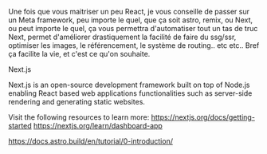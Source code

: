 Une fois que vous maitriser un peu React, je vous conseille de passer sur un Meta framework,
peu importe le quel, que ça soit astro, remix, ou Next, ou peut importe le quel, ça vous permettra d'automatiser tout un tas de truc
Next, permet d'améliorer drastiquement la facilité de faire du ssg/ssr, optimiser les images, le référencement, le système de routing..
etc etc..
Bref ça facilite la vie, et c'est ce qu'on souhaite.

Next.js

Next.js is an open-source development framework built on top of Node.js enabling React based web applications functionalities such as server-side rendering and generating static websites.

Visit the following resources to learn more:
<https://nextjs.org/docs/getting-started>
<https://nextjs.org/learn/dashboard-app>

<https://docs.astro.build/en/tutorial/0-introduction/>
